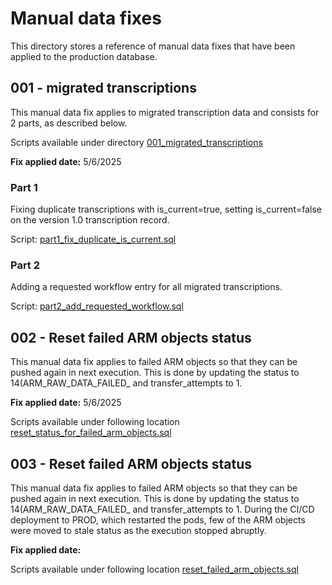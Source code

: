 # Manual data fixes

This directory stores a reference of manual data fixes that have been applied to the production database.

## 001 - migrated transcriptions

This manual data fix applies to migrated transcription data and consists for 2 parts, as described below.

Scripts available under directory [001_migrated_transcriptions](../manual-data-fixes/001_migrated_transcriptions)

**Fix applied date:** 5/6/2025

### Part 1

Fixing duplicate transcriptions with is_current=true, setting is_current=false on the version 1.0 transcription record.

Script: [part1_fix_duplicate_is_current.sql](../manual-data-fixes/001_migrated_transcriptions/part1_fix_duplicate_is_current.sql)

### Part 2

Adding a requested workflow entry for all migrated transcriptions.

Script: [part2_add_requested_workflow.sql](../manual-data-fixes/001_migrated_transcriptions/part2_add_requested_workflow.sql)

## 002 - Reset failed ARM objects status
This manual data fix applies to failed ARM objects so that they can be pushed again in next execution. This is done by updating the status to 14(ARM_RAW_DATA_FAILED_ and transfer_attempts to 1.

**Fix applied date:** 5/6/2025

Scripts available under following location [reset_status_for_failed_arm_objects.sql](../manual-data-fixes/002_failed_arm_jobs_reset_status/reset_status_for_failed_arm_objects.sql)

## 003 - Reset failed ARM objects status
This manual data fix applies to failed ARM objects so that they can be pushed again in next execution. This is done by updating the status to 14(ARM_RAW_DATA_FAILED_ and transfer_attempts to 1.
During the CI/CD deployment to PROD, which restarted the pods, few of the ARM objects were moved to stale status as the execution stopped abruptly.

**Fix applied date:**

Scripts available under following location [reset_failed_arm_objects.sql](../manual-data-fixes/003_reset_failed_arm_objects/reset_failed_arm_objects.sql)





